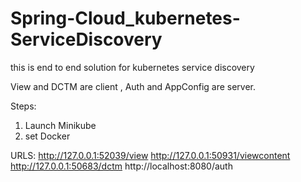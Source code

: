 # Spring-Cloud_kubernetes-ServiceDiscovery
this is end to end solution for kubernetes service discovery 

View and DCTM are client , Auth and AppConfig are server.

Steps:

1. Launch Minikube
2. set Docker 


URLS: http://127.0.0.1:52039/view
http://127.0.0.1:50931/viewcontent
http://127.0.0.1:50683/dctm
http://localhost:8080/auth

